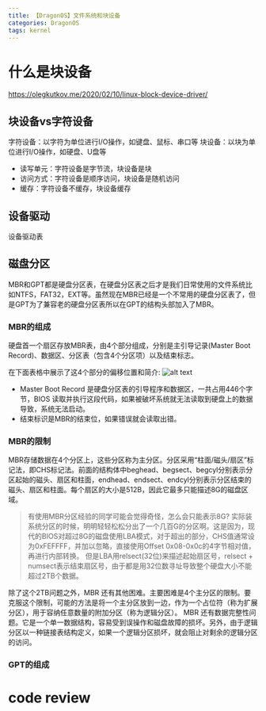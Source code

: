 ```yaml
---
title: 【DragonOS】文件系统和块设备
categories: DragonOS
tags: kernel
---
```

# 什么是块设备
https://olegkutkov.me/2020/02/10/linux-block-device-driver/
## 块设备vs字符设备
字符设备：以字符为单位进行I/O操作，如键盘、鼠标、串口等
块设备：以块为单位进行I/O操作，如硬盘、U盘等

- 读写单元：字符设备是字节流，块设备是块
- 访问方式：字符设备是顺序访问，块设备是随机访问
- 缓存：字符设备不缓存，块设备缓存
##  设备驱动
设备驱动表
## 磁盘分区
MBR和GPT都是硬盘分区表，在硬盘分区表之后才是我们日常使用的文件系统比如NTFS，FAT32，EXT等。虽然现在MBR已经是一个不常用的硬盘分区表了，但是GPT为了兼容老的硬盘分区表所以在GPT的结构头部加入了MBR。

### MBR的组成
硬盘首一个扇区存放MBR表，由4个部分组成，分别是主引导记录(Master Boot Record)、数据区、分区表（包含4个分区项）以及结束标志。

在下面表格中展示了这4个部分的偏移位置和简介:
![alt text](image-435.png)
- Master Boot Record 是硬盘分区表的引导程序和数据区，一共占用446个字节，BIOS 读取并执行这段代码，如果被破坏系统就无法读取到硬盘上的数据导致，系统无法启动。
- 结束标识是MBR的结束位，如果错误就会读取出错。
### MBR的限制
MBR存储数据在4个分区上，这些分区称为主分区。分区采用“柱面/磁头/扇区”标记法，即CHS标记法。前面的结构体中beghead、begsect、begcyl分别表示分区起始的磁头、扇区和柱面，endhead、endsect、endcyl分别表示分区结束的磁头、扇区和柱面。每个扇区的大小是512B，因此它最多只能描述8G的磁盘区域。

>有使用MBR分区经验的同学可能会觉得奇怪，怎么会只能表示8G? 实际装系统分区的时候，明明轻轻松松分出了一个几百G的分区啊。这是因为，现代的BIOS对超过8G的磁盘使用LBA模式，对于超出的部分，CHS值通常设为0xFEFFFF，并加以忽略，直接使用Offset 0x08-0x0c的4字节相对值，再进行内部转换。
但是LBA用relsect(32位)来描述起始扇区号，relsect + numsect表示结束扇区号，由于都是用32位数寻址导致整个硬盘大小不能超过2TB个数据。

除了这个2TB问题之外，MBR 还有其他困难。主要困难是4个主分区的限制。要克服这个限制，可能的方法是将一个主分区放到一边，作为一个占位符（称为扩展分区），用于容纳任意数量的附加分区（称为逻辑分区）。
MBR 还有数据完整性问题。它是一个单一数据结构，容易受到误操作和磁盘故障的损坏。另外，由于逻辑分区以一种链接表结构定义，如果一个逻辑分区损坏，就会阻止对剩余的逻辑分区的访问。
### GPT的组成

# code review
